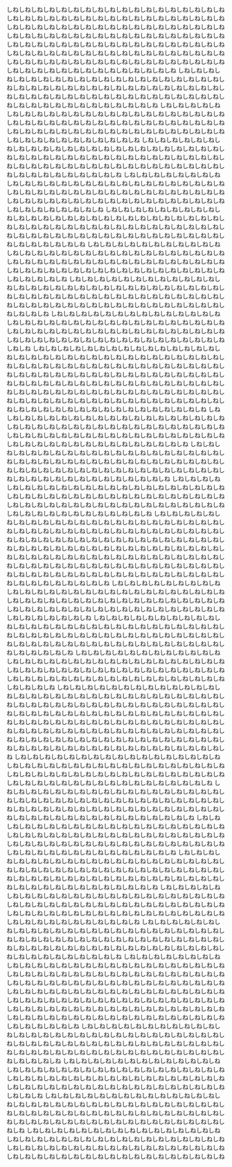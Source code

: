 しねしねしねしねしねしねしねしねしねしねしねしねしねしねしねしねしねしねしねしねしねしねしねしねしねしねしねしねしねしねしねしねしねしねしねしねしねしねしねしねしねしねしねしねしねしねしねしねしねしねしねしねしねしねしねしねしねしねしねしねしねしねしねしねしねしねしねしねしねしねしねしねしねしねしねしねしねしねしねしねしねしねしねしねしねしねしねしねしねしねしねしねしねしねしねしねしねしねしねしねしねしねしねしねしねしねしねしねしねしねしねしねしねしねしねしねしねしねしねしねしねしねしねしねしねしねしねしねしねしねしねしねしねしねしねしねしねしねしねしね
しねしねしねしねしねしねしねしねしねしねしねしねしねしねしねしねしねしねしねしねしねしねしねしねしねしねしねしねしねしねしねしねしねしねしねしねしねしねしねしねしねしねしねしねしねしねしねしねしねしねしねしねしねしねしねしねしねしねしねしねしねしねしねしねしねしねしねしねしねしね
しねしねしねしねしねしねしねしねしねしねしねしねしねしねしねしねしねしねしねしねしねしねしねしねしねしねしねしねしねしねしねしねしねしねしねしねしねしねしねしねしねしねしねしねしねしねしねしねしねしねしねしねしねしねしねしねしねしねしねしねしねしねしねしねしねしねしねしねしねしね
しねしねしねしねしねしねしねしねしねしねしねしねしねしねしねしねしねしねしねしねしねしねしねしねしねしねしねしねしねしねしねしねしねしねしねしねしねしねしねしねしねしねしねしねしねしねしねしねしねしねしねしねしねしねしねしねしねしねしねしねしねしねしねしねしねしねしねしねしねしね
しねしねしねしねしねしねしねしねしねしねしねしねしねしねしねしねしねしねしねしねしねしねしねしねしねしねしねしねしねしねしねしねしねしねしねしねしねしねしねしねしねしねしねしねしねしねしねしねしねしねしねしねしねしねしねしねしねしねしねしねしねしねしねしねしねしねしねしねしねしね
しねしねしねしねしねしねしねしねしねしねしねしねしねしねしねしねしねしねしねしねしねしねしねしねしねしねしねしねしねしねしねしねしねしねしねしねしねしねしねしねしねしねしねしねしねしねしねしねしねしねしねしねしねしねしねしねしねしねしねしねしねしねしねしねしねしねしねしねしねしね
しねしねしねしねしねしねしねしねしねしねしねしねしねしねしねしねしねしねしねしねしねしねしねしねしねしねしねしねしねしねしねしねしねしねしねしねしねしねしねしねしねしねしねしねしねしねしねしねしねしねしねしねしねしねしねしねしねしねしねしねしねしねしねしねしねしねしねしねしねしね
しねしねしねしねしねしねしねしねしねしねしねしねしねしねしねしねしねしねしねしねしねしねしねしねしねしねしねしねしねしねしねしねしねしねしねしねしねしねしねしねしねしねしねしねしねしねしねしねしねしねしねしねしねしねしねしねしねしねしねしねしねしねしねしねしねしねしねしねしねしね
しねしねしねしねしねしねしねしねしねしねしねしねしねしねしねしねしねしねしねしねしねしねしねしねしねしねしねしねしねしねしねしねしねしねしねしねしねしねしねしねしねしねしねしねしねしねしねしねしねしねしねしねしねしねしねしねしねしねしねしねしねしねしねしねしねしねしねしねしねしね
しねしねしねしねしねしねしねしねしねしねしねしねしねしねしねしねしねしねしねしねしねしねしねしねしねしねしねしねしねしねしねしねしねしねしねしねしねしねしねしねしねしねしねしねしねしねしねしねしねしねしねしねしねしねしねしねしねしねしねしねしねしねしねしねしねしねしねしねしねしねしねしねしねしねしねしねしねしねしねしねしねしねしねしねしねしねしねしねしねしねしねしねしねしねしねしねしねしねしねしねしねしねしねしねしねしねしねしねしねしねしねしねしねしねしねしねしねしねしねしねしねしねしねしねしねしねしねしねしねしねしねしねしねしねしねしねしねしねしねしね
しねしねしねしねしねしねしねしねしねしねしねしねしねしねしねしねしねしねしねしねしねしねしねしねしねしねしねしねしねしねしねしねしねしねしねしねしねしねしねしねしねしねしねしねしねしねしねしねしねしねしねしねしねしねしねしねしねしねしねしねしねしねしねしねしねしねしねしねしねしね
しねしねしねしねしねしねしねしねしねしねしねしねしねしねしねしねしねしねしねしねしねしねしねしねしねしねしねしねしねしねしねしねしねしねしねしねしねしねしねしねしねしねしねしねしねしねしねしねしねしねしねしねしねしねしねしねしねしねしねしねしねしねしねしねしねしねしねしねしねしね
しねしねしねしねしねしねしねしねしねしねしねしねしねしねしねしねしねしねしねしねしねしねしねしねしねしねしねしねしねしねしねしねしねしねしねしねしねしねしねしねしねしねしねしねしねしねしねしねしねしねしねしねしねしねしねしねしねしねしねしねしねしねしねしねしねしねしねしねしねしね
しねしねしねしねしねしねしねしねしねしねしねしねしねしねしねしねしねしねしねしねしねしねしねしねしねしねしねしねしねしねしねしねしねしねしねしねしねしねしねしねしねしねしねしねしねしねしねしねしねしねしねしねしねしねしねしねしねしねしねしねしねしねしねしねしねしねしねしねしねしねしねしねしねしねしねしねしねしねしねしねしねしねしねしねしねしねしねしねしねしねしねしねしねしねしねしねしねしねしねしねしねしねしねしねしねしねしねしねしねしねしねしねしねしねしねしねしねしねしねしねしねしねしねしねしねしねしねしねしねしねしねしねしねしねしねしねしねしねしねしね
しねしねしねしねしねしねしねしねしねしねしねしねしねしねしねしねしねしねしねしねしねしねしねしねしねしねしねしねしねしねしねしねしねしねしねしねしねしねしねしねしねしねしねしねしねしねしねしねしねしねしねしねしねしねしねしねしねしねしねしねしねしねしねしねしねしねしねしねしねしね
しねしねしねしねしねしねしねしねしねしねしねしねしねしねしねしねしねしねしねしねしねしねしねしねしねしねしねしねしねしねしねしねしねしねしねしねしねしねしねしねしねしねしねしねしねしねしねしねしねしねしねしねしねしねしねしねしねしねしねしねしねしねしねしねしねしねしねしねしねしね
しねしねしねしねしねしねしねしねしねしねしねしねしねしねしねしねしねしねしねしねしねしねしねしねしねしねしねしねしねしねしねしねしねしねしねしねしねしねしねしねしねしねしねしねしねしねしねしねしねしねしねしねしねしねしねしねしねしねしねしねしねしねしねしねしねしねしねしねしねしね
しねしねしねしねしねしねしねしねしねしねしねしねしねしねしねしねしねしねしねしねしねしねしねしねしねしねしねしねしねしねしねしねしねしねしねしねしねしねしねしねしねしねしねしねしねしねしねしねしねしねしねしねしねしねしねしねしねしねしねしねしねしねしねしねしねしねしねしねしねしねしねしねしねしねしねしねしねしねしねしねしねしねしねしねしねしねしねしねしねしねしねしねしねしねしねしねしねしねしねしねしねしねしねしねしねしねしねしねしねしねしねしねしねしねしねしねしねしねしねしねしねしねしねしねしねしねしねしねしねしねしねしねしねしねしねしねしねしねしねしね
しねしねしねしねしねしねしねしねしねしねしねしねしねしねしねしねしねしねしねしねしねしねしねしねしねしねしねしねしねしねしねしねしねしねしねしねしねしねしねしねしねしねしねしねしねしねしねしねしねしねしねしねしねしねしねしねしねしねしねしねしねしねしねしねしねしねしねしねしねしね
しねしねしねしねしねしねしねしねしねしねしねしねしねしねしねしねしねしねしねしねしねしねしねしねしねしねしねしねしねしねしねしねしねしねしねしねしねしねしねしねしねしねしねしねしねしねしねしねしねしねしねしねしねしねしねしねしねしねしねしねしねしねしねしねしねしねしねしねしねしね
しねしねしねしねしねしねしねしねしねしねしねしねしねしねしねしねしねしねしねしねしねしねしねしねしねしねしねしねしねしねしねしねしねしねしねしねしねしねしねしねしねしねしねしねしねしねしねしねしねしねしねしねしねしねしねしねしねしねしねしねしねしねしねしねしねしねしねしねしねしね
しねしねしねしねしねしねしねしねしねしねしねしねしねしねしねしねしねしねしねしねしねしねしねしねしねしねしねしねしねしねしねしねしねしねしねしねしねしねしねしねしねしねしねしねしねしねしねしねしねしねしねしねしねしねしねしねしねしねしねしねしねしねしねしねしねしねしねしねしねしね
しねしねしねしねしねしねしねしねしねしねしねしねしねしねしねしねしねしねしねしねしねしねしねしねしねしねしねしねしねしねしねしねしねしねしねしねしねしねしねしねしねしねしねしねしねしねしねしねしねしねしねしねしねしねしねしねしねしねしねしねしねしねしねしねしねしねしねしねしねしね
しねしねしねしねしねしねしねしねしねしねしねしねしねしねしねしねしねしねしねしねしねしねしねしねしねしねしねしねしねしねしねしねしねしねしねしねしねしねしねしねしねしねしねしねしねしねしねしねしねしねしねしねしねしねしねしねしねしねしねしねしねしねしねしねしねしねしねしねしねしね
しねしねしねしねしねしねしねしねしねしねしねしねしねしねしねしねしねしねしねしねしねしねしねしねしねしねしねしねしねしねしねしねしねしねしねしねしねしねしねしねしねしねしねしねしねしねしねしねしねしねしねしねしねしねしねしねしねしねしねしねしねしねしねしねしねしねしねしねしねしねしねしねしねしねしねしねしねしねしねしねしねしねしねしねしねしねしねしねしねしねしねしねしねしねしねしねしねしねしねしねしねしねしねしねしねしねしねしねしねしねしねしねしねしねしねしねしねしねしねしねしねしねしねしねしねしねしねしねしねしねしねしねしねしねしねしねしねしねしねしね
しねしねしねしねしねしねしねしねしねしねしねしねしねしねしねしねしねしねしねしねしねしねしねしねしねしねしねしねしねしねしねしねしねしねしねしねしねしねしねしねしねしねしねしねしねしねしねしねしねしねしねしねしねしねしねしねしねしねしねしねしねしねしねしねしねしねしねしねしねしね
しねしねしねしねしねしねしねしねしねしねしねしねしねしねしねしねしねしねしねしねしねしねしねしねしねしねしねしねしねしねしねしねしねしねしねしねしねしねしねしねしねしねしねしねしねしねしねしねしねしねしねしねしねしねしねしねしねしねしねしねしねしねしねしねしねしねしねしねしねしね
しねしねしねしねしねしねしねしねしねしねしねしねしねしねしねしねしねしねしねしねしねしねしねしねしねしねしねしねしねしねしねしねしねしねしねしねしねしねしねしねしねしねしねしねしねしねしねしねしねしねしねしねしねしねしねしねしねしねしねしねしねしねしねしねしねしねしねしねしねしね
しねしねしねしねしねしねしねしねしねしねしねしねしねしねしねしねしねしねしねしねしねしねしねしねしねしねしねしねしねしねしねしねしねしねしねしねしねしねしねしねしねしねしねしねしねしねしねしねしねしねしねしねしねしねしねしねしねしねしねしねしねしねしねしねしねしねしねしねしねしね

